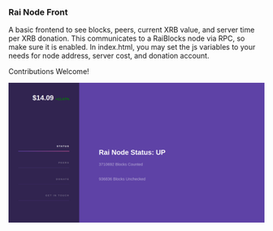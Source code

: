 ### Rai Node Front

A basic frontend to see blocks, peers, current XRB value, and server time per XRB donation. This communicates
to a RaiBlocks node via RPC, so make sure it is enabled.  In index.html, you may set the js variables to your needs
for node address, server cost, and donation account.

Contributions Welcome!

![screenshot](https://raw.githubusercontent.com/dania02525/rai_node_front/master/screenshot.png)
